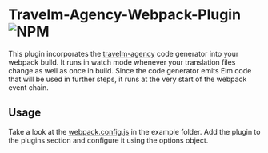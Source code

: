 # Travelm-Agency-Webpack-Plugin ![NPM](https://img.shields.io/npm/v/travelm-agency-webpack-plugin)

This plugin incorporates the [travelm-agency](https://github.com/andreasewering/travelm-agency) code generator into your webpack build.
It runs in watch mode whenever your translation files change as well as once in build.
Since the code generator emits Elm code that will be used in further steps, it
runs at the very start of the webpack event chain.

## Usage

Take a look at the [webpack.config.js](example/webpack.config.js) in the example folder.
Add the plugin to the plugins section and configure it using the options object.
